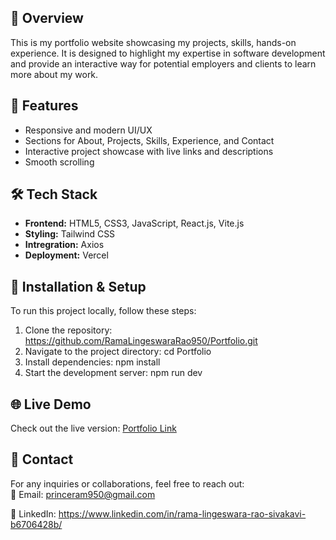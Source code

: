 ## 📌 Overview  
This is my portfolio website showcasing my projects, skills, hands-on experience. It is designed to highlight my expertise in software development and provide an interactive way for potential employers and clients to learn more about my work.  

## 🚀 Features  
- Responsive and modern UI/UX  
- Sections for About, Projects, Skills, Experience, and Contact  
- Interactive project showcase with live links and descriptions  
- Smooth scrolling
  
## 🛠️ Tech Stack  
- **Frontend:** HTML5, CSS3, JavaScript, React.js, Vite.js
- **Styling:** Tailwind CSS
- **Intregration:** Axios  
- **Deployment:** Vercel 

## 📂 Installation & Setup  
To run this project locally, follow these steps:  

1. Clone the repository:
   https://github.com/RamaLingeswaraRao950/Portfolio.git
2. Navigate to the project directory:
   cd Portfolio
3. Install dependencies:
   npm install
4. Start the development server:
   npm run dev

## 🌐 Live Demo  
Check out the live version: [Portfolio Link](https://portfolio-ten-omega-75.vercel.app)  

## 📧 Contact  
For any inquiries or collaborations, feel free to reach out:  
📩 Email: princeram950@gmail.com

🔗 LinkedIn: https://www.linkedin.com/in/rama-lingeswara-rao-sivakavi-b6706428b/
